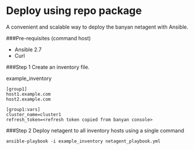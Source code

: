 # Deploy using repo package

A convenient and scalable way to deploy the banyan netagent with Ansible.

###Pre-requisites (command host)
* Ansible 2.7
* Curl 

###Step 1
Create an inventory file. 

example_inventory
```
[group1]
host1.example.com
host2.example.com

[group1:vars]
cluster_name=cluster1
refresh_token=<refresh token copied from banyan console>
```

###Step 2 
Deploy netagent to all inventory hosts using a single command

```
ansible-playbook -i example_inventory netagent_playbook.yml
```
